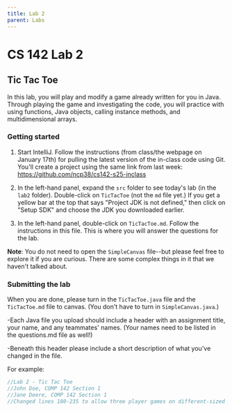 ```yaml
---
title: Lab 2
parent: Labs
---
```


# CS 142 Lab 2

## Tic Tac Toe

In this lab, you will play and modify a game already written for you in Java.  Through 
playing the game and investigating the code, you will practice with using functions, Java 
objects, calling instance methods, and multidimensional arrays.

### Getting started

1. Start IntelliJ.  Follow the instructions (from class/the webpage on January 17th) for pulling the latest version of the in-class code using Git.  You'll create a project using the same link from last week: https://github.com/ncp38/cs142-s25-inclass

2. In the left-hand panel, expand the `src` folder to see today's lab 
    (in the `lab2` folder).  Double-click on `TicTacToe` (not the `md`
    file yet.)  If you get a yellow bar at the top that says "Project JDK is
    not defined," then click on "Setup SDK" and choose the JDK you downloaded
    earlier.

3. In the left-hand panel, double-click on `TicTacToe.md`.  Follow
    the instructions in this file.  This is where you will answer the questions
    for the lab.

**Note**: You do not need to open the `SimpleCanvas` file--but please feel free to explore it if you are curious.  There are some complex things in it that we haven't talked about.

### Submitting the lab

When you are done, please turn in the `TicTacToe.java` file and 
the `TicTacToe.md` file to canvas. (You don't have to turn in `SimpleCanvas.java`.)

-Each Java file you upload should include a header with an assignment title, your name, and any teammates' names.  (Your names need to be listed in the questions.md file as well!)

-Beneath this header please include a short description of what you've changed in the file.

For example:

```java
//Lab 2 - Tic Tac Toe
//John Doe, COMP 142 Section 1
//Jane Deere, COMP 142 Section 1
//Changed lines 180-235 to allow three player games on different-sized boards.
```

